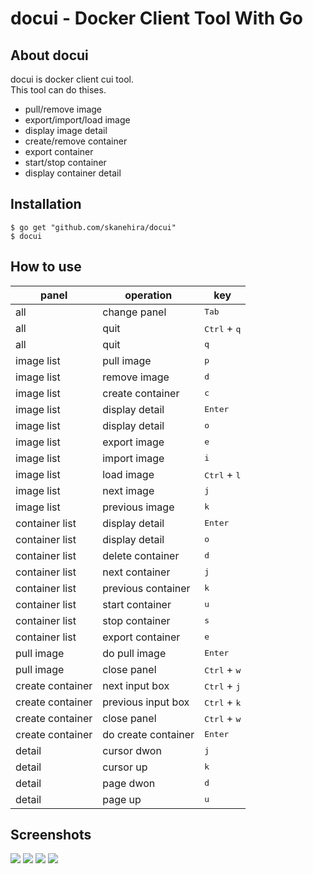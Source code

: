 # docui - Docker Client Tool With Go

## About docui
docui is docker client cui tool.  
This tool can do thises.

- pull/remove image  
- export/import/load image  
- display image detail
- create/remove container
- export container
- start/stop container
- display container detail

## Installation

```
$ go get "github.com/skanehira/docui"
$ docui
```

## How to use
| panel            | operation           | key                            |
|------------------|---------------------|--------------------------------|
| all              | change panel        | <kbd>Tab</kbd>                 |
| all              | quit                | <kbd>Ctrl</kbd> + <kbd>q</kbd> |
| all              | quit                | <kbd>q</kbd>                   |
| image list       | pull image          | <kbd>p</kbd>                   |
| image list       | remove image        | <kbd>d</kbd>                   |
| image list       | create container    | <kbd>c</kbd>                   |
| image list       | display detail      | <kbd>Enter</kbd>               |
| image list       | display detail      | <kbd>o</kbd>                   |
| image list       | export image        | <kbd>e</kbd>                   |
| image list       | import image        | <kbd>i</kbd>                   |
| image list       | load image          | <kbd>Ctrl</kbd> + <kbd>l</kbd> |
| image list       | next image          | <kbd>j</kbd>                   |
| image list       | previous image      | <kbd>k</kbd>                   |
| container list   | display detail      | <kbd>Enter</kbd>               |
| container list   | display detail      | <kbd>o</kbd>                   |
| container list   | delete container    | <kbd>d</kbd>                   |
| container list   | next container      | <kbd>j</kbd>                   |
| container list   | previous container  | <kbd>k</kbd>                   |
| container list   | start container     | <kbd>u</kbd>                   |
| container list   | stop container      | <kbd>s</kbd>                   |
| container list   | export container    | <kbd>e</kbd>                   |
| pull image       | do pull image       | <kbd>Enter</kbd>               |
| pull image       | close panel         | <kbd>Ctrl</kbd> + <kbd>w</kbd> |
| create container | next input box      | <kbd>Ctrl</kbd> + <kbd>j</kbd> |
| create container | previous input box  | <kbd>Ctrl</kbd> + <kbd>k</kbd> |
| create container | close panel         | <kbd>Ctrl</kbd> + <kbd>w</kbd> |
| create container | do create container | <kbd>Enter</kbd>               |
| detail           | cursor dwon         | <kbd>j</kbd>                   |
| detail           | cursor up           | <kbd>k</kbd>                   |
| detail           | page dwon           | <kbd>d</kbd>                   |
| detail           | page up             | <kbd>u</kbd>                   |


## Screenshots

![](https://github.com/skanehira/docui/blob/images/images/image_pull.png)
![](https://github.com/skanehira/docui/blob/images/images/image_detail.png)
![](https://github.com/skanehira/docui/blob/images/images/container_detail.png)
![](https://github.com/skanehira/docui/blob/images/images/container_create.png)
